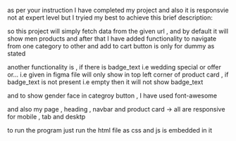 
as per your instruction I have completed my project
and also it is responsvie not at expert level but I tryied my best to achieve this
brief description:

so this project will simply fetch data from the given url , and by default it will show men products and after that I have added  functionality to navigate from one category to other and add to cart button is only for dummy as stated

another functionality is , if there is badge_text i.e wedding special or offer or... i.e given in figma file will only show in top left corner of product card ,  if badge_text is not present i.e empty then it will  not show badge_text

and to show gender face in categroy button , I have used font-awesome

and also my page , heading , navbar and  product card -> all are responsive for mobile , tab and desktp

to run the program just run the html file as css and js is embedded in it
